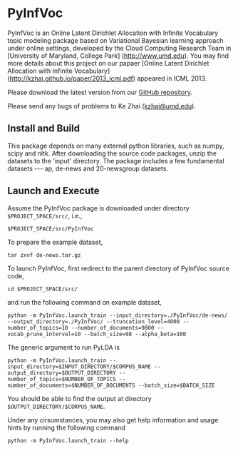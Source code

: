 PyInfVoc
==========

PyInfVoc is an Online Latent Dirichlet Allocation with Infinite Vocabulary topic modeling package based on Variational Bayesian learning approach under online settings, developed by the Cloud Computing Research Team in [University of Maryland, College Park] (http://www.umd.edu). You may find more details about this project on our papaer [Online Latent Dirichlet Allocation with Infinite Vocabulary] (http://kzhai.github.io/paper/2013_icml.pdf) appeared in ICML 2013.

Please download the latest version from our [GitHub repository](https://github.com/kzhai/PyInfVoc).

Please send any bugs of problems to Ke Zhai (kzhai@umd.edu).

Install and Build
----------

This package depends on many external python libraries, such as numpy, scipy and nltk. After downloading the source code packages, unzip the datasets to the 'input' directory. The package includes a few fundamental datasets --- ap, de-news and 20-newsgroup datasets.

Launch and Execute
----------

Assume the PyInfVoc package is downloaded under directory ```$PROJECT_SPACE/src/```, i.e., 

	$PROJECT_SPACE/src/PyInfVoc

To prepare the example dataset,

	tar zxvf de-news.tar.gz

To launch PyInfVoc, first redirect to the parent directory of PyInfVoc source code,

	cd $PROJECT_SPACE/src/

and run the following command on example dataset,

	python -m PyInfVoc.launch_train --input_directory=./PyInfVoc/de-news/ --output_directory=./PyInfVoc/ --truncation_level=4000 --number_of_topics=10 --number_of_documents=9800 --vocab_prune_interval=10 --batch_size=98 --alpha_beta=100
	
The generic argument to run PyLDA is

	python -m PyInfVoc.launch_train --input_directory=$INPUT_DIRECTORY/$CORPUS_NAME --output_directory=$OUTPUT_DIRECTORY --number_of_topics=$NUMBER_OF_TOPICS --number_of_documents=$NUMBER_OF_DOCUMENTS --batch_size=$BATCH_SIZE

You should be able to find the output at directory ```$OUTPUT_DIRECTORY/$CORPUS_NAME```.

Under any cirsumstances, you may also get help information and usage hints by running the following command

	python -m PyInfVoc.launch_train --help